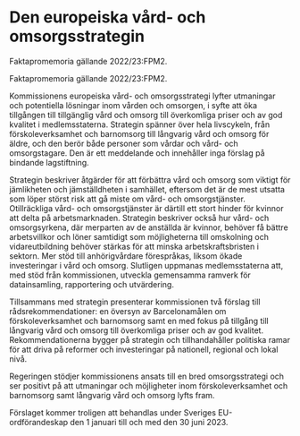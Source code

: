 # Den europeiska vård- och omsorgsstrategin

Faktapromemoria gällande 2022/23:FPM2.

Faktapromemoria gällande 2022/23:FPM2.

Kommissionens europeiska vård- och omsorgsstrategi lyfter utmaningar och potentiella lösningar inom vården och omsorgen, i syfte att öka tillgången till tillgänglig vård och omsorg till överkomliga priser och av god kvalitet i medlemsstaterna. Strategin spänner över hela livscykeln, från förskoleverksamhet och barnomsorg till långvarig vård och omsorg för äldre, och den berör både personer som vårdar och vård- och omsorgstagare. Den är ett meddelande och innehåller inga förslag på bindande lagstiftning.

Strategin beskriver åtgärder för att förbättra vård och omsorg som viktigt för jämlikheten och jämställdheten i samhället, eftersom det är de mest utsatta som löper störst risk att gå miste om vård- och omsorgstjänster. Otillräckliga vård- och omsorgstjänster är därtill ett stort hinder för kvinnor att delta på arbetsmarknaden. Strategin beskriver också hur vård- och omsorgsyrkena, där merparten av de anställda är kvinnor, behöver få bättre arbetsvillkor och löner samtidigt som möjligheterna till omskolning och vidareutbildning behöver stärkas för att minska arbetskraftsbristen i sektorn. Mer stöd till anhörigvårdare förespråkas, liksom ökade investeringar i vård och omsorg. Slutligen uppmanas medlemsstaterna att, med stöd från kommissionen, utveckla gemensamma ramverk för datainsamling, rapportering och utvärdering.

Tillsammans med strategin presenterar kommissionen två förslag till rådsrekommendationer: en översyn av Barcelonamålen om förskoleverksamhet och barnomsorg samt en med fokus på tillgång till långvarig vård och omsorg till överkomliga priser och av god kvalitet. Rekommendationerna bygger på strategin och tillhandahåller politiska ramar för att driva på reformer och investeringar på nationell, regional och lokal nivå.

Regeringen stödjer kommissionens ansats till en bred omsorgsstrategi och ser positivt på att utmaningar och möjligheter inom förskoleverksamhet och barnomsorg samt långvarig vård och omsorg lyfts fram.

Förslaget kommer troligen att behandlas under Sveriges EU-ordförandeskap den 1 januari till och med den 30 juni 2023.
